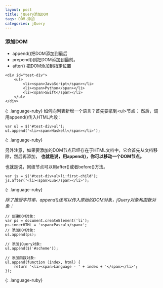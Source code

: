 ```yaml
---
layout: post
title: jQuery添加DOM
tags: DOM-添加
categories: jQuery
---
```




### 添加DOM
- append()把DOM添加到最后
- prepend()则把DOM添加到最前。
- after()  把DOM添加到指定位置

~~~
<div id="test-div">
    <ul>
        <li><span>JavaScript</span></li>
        <li><span>Python</span></li>
        <li><span>Swift</span></li>
    </ul>
</div>
~~~
{: .language-ruby}
如何向列表新增一个语言？首先要拿到\<ul\>节点：
然后，调用append()传入HTML片段：
~~~
var ul = $('#test-div>ul');
ul.append('<li><span>Haskell</span></li>');
~~~
{: .language-ruby}




另外注意，如果要添加的DOM节点已经存在于HTML文档中，它会首先从文档移除，然后再添加，
**也就是说，用append()，你可以移动一个DOM节点。**


也就是说，同级节点可以用after()或者before()方法。
~~~
var js = $('#test-div>ul>li:first-child');
js.after('<li><span>Lua</span></li>');
~~~
{: .language-ruby}





*除了接受字符串，append()还可以传入原始的DOM对象，jQuery对象和函数对象：*

~~~
// 创建DOM对象:
var ps = document.createElement('li');
ps.innerHTML = '<span>Pascal</span>';
// 添加DOM对象:
ul.append(ps);

// 添加jQuery对象:
ul.append($('#scheme'));

// 添加函数对象:
ul.append(function (index, html) {
    return '<li><span>Language - ' + index + '</span></li>';
});
~~~
{: .language-ruby}




